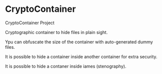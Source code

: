 # CryptoContainer
CryptoContainer Project

Cryptographic container to hide files in plain sight. 

Ypu can obfuscate the size of the container with auto-generated dummy files.

It is possible to hide a container inside another container for extra security.

It is possible to hide a contaner inside iames (stenography).
